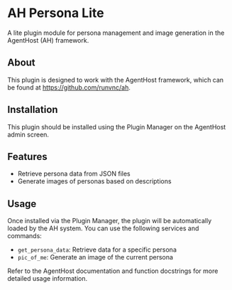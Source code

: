 # AH Persona Lite

A lite plugin module for persona management and image generation in the AgentHost (AH) framework.

## About

This plugin is designed to work with the AgentHost framework, which can be found at https://github.com/runvnc/ah.

## Installation

This plugin should be installed using the Plugin Manager on the AgentHost admin screen.

## Features

- Retrieve persona data from JSON files
- Generate images of personas based on descriptions

## Usage

Once installed via the Plugin Manager, the plugin will be automatically loaded by the AH system. You can use the following services and commands:

- `get_persona_data`: Retrieve data for a specific persona
- `pic_of_me`: Generate an image of the current persona

Refer to the AgentHost documentation and function docstrings for more detailed usage information.
